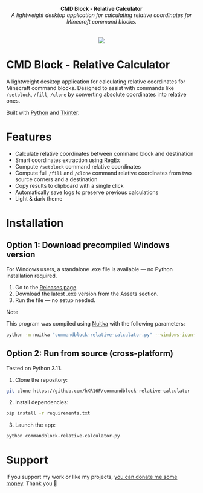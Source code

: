 <p align="center">
	<b>CMD Block - Relative Calculator</b>
	<br>
 	<i>A lightweight desktop application for calculating relative coordinates for Minecraft command blocks.</i>
	<br><br><br>
	<img src="https://github.com/user-attachments/assets/c59e5f49-e607-49ba-8326-a2b852473d1f">
</p>

# CMD Block - Relative Calculator

A lightweight desktop application for calculating relative coordinates for Minecraft command blocks. Designed to assist with commands like `/setblock`, `/fill`, `/clone` by converting absolute coordinates into relative ones.

Built with [Python](https://www.python.org/) and [Tkinter](https://docs.python.org/3/library/tkinter.html).

# Features

- Calculate relative coordinates between command block and destination
- Smart coordinates extraction using RegEx
- Compute `/setblock` command relative coordinates
- Compute full `/fill` and `/clone` command relative coordinates from two source corners and a destination
- Copy results to clipboard with a single click
- Automatically save logs to preserve previous calculations
- Light & dark theme

# Installation

## Option 1: Download precompiled Windows version

For Windows users, a standalone .exe file is available — no Python installation required.

1. Go to the [Releases page](https://github.com/hXR16F/commandblock-relative-calculator/releases).
2. Download the latest .exe version from the Assets section.
3. Run the file — no setup needed.

> [!NOTE]
> This program was compiled using [Nuitka](https://nuitka.net/) with the following parameters:
> ```bash
> python -m nuitka "commandblock-relative-calculator.py" --windows-icon-from-ico=icon.ico --onefile --enable-plugin=tk-inter --windows-console-mode=disable
> ```

## Option 2: Run from source (cross-platform)

Tested on Python 3.11.

1. Clone the repository:
```bash
git clone https://github.com/hXR16F/commandblock-relative-calculator
```
2. Install dependencies:

```bash
pip install -r requirements.txt
```
3. Launch the app:
```bash
python commandblock-relative-calculator.py
```

# Support
If you support my work or like my projects, [you can donate me some money](https://github.com/hXR16F/donate/blob/master/README.md). Thank you 💙
